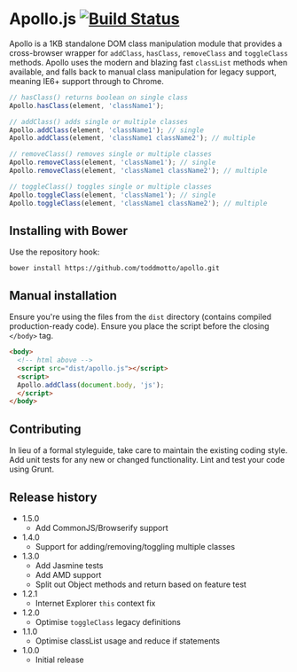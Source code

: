 # Apollo.js [![Build Status](https://travis-ci.org/toddmotto/apollo.png)](https://travis-ci.org/toddmotto/apollo)

Apollo is a 1KB standalone DOM class manipulation module that provides a cross-browser wrapper for `addClass`, `hasClass`, `removeClass` and `toggleClass` methods. Apollo uses the modern and blazing fast `classList` methods when available, and falls back to manual class manipulation for legacy support, meaning IE6+ support through to Chrome.

```javascript
// hasClass() returns boolean on single class
Apollo.hasClass(element, 'className1');

// addClass() adds single or multiple classes
Apollo.addClass(element, 'className1'); // single
Apollo.addClass(element, 'className1 className2'); // multiple

// removeClass() removes single or multiple classes
Apollo.removeClass(element, 'className1'); // single
Apollo.removeClass(element, 'className1 className2'); // multiple

// toggleClass() toggles single or multiple classes
Apollo.toggleClass(element, 'className1'); // single
Apollo.toggleClass(element, 'className1 className2'); // multiple
```

## Installing with Bower
Use the repository hook:

```
bower install https://github.com/toddmotto/apollo.git
```

## Manual installation
Ensure you're using the files from the `dist` directory (contains compiled production-ready code). Ensure you place the script before the closing `</body>` tag.
	
```html
<body>
  <!-- html above -->
  <script src="dist/apollo.js"></script>
  <script>
  Apollo.addClass(document.body, 'js');
  </script>
</body>
```

## Contributing
In lieu of a formal styleguide, take care to maintain the existing coding style. Add unit tests for any new or changed functionality. Lint and test your code using Grunt.

## Release history

- 1.5.0
  - Add CommonJS/Browserify support
- 1.4.0
  - Support for adding/removing/toggling multiple classes
- 1.3.0
  - Add Jasmine tests
  - Add AMD support
  - Split out Object methods and return based on feature test
- 1.2.1
  - Internet Explorer `this` context fix
- 1.2.0
  - Optimise `toggleClass` legacy definitions
- 1.1.0
  - Optimise classList usage and reduce if statements
- 1.0.0
  - Initial release

